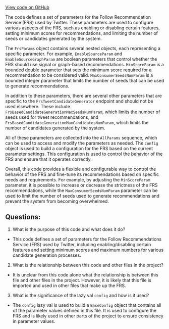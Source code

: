 [View code on GitHub](https://github.com/misbahsy/the-algorithm/cr-mixer/server/src/main/scala/com/twitter/cr_mixer/param/FrsParams.scala)

The code defines a set of parameters for the Follow Recommendation Service (FRS) used by Twitter. These parameters are used to configure various aspects of the FRS, such as enabling or disabling certain features, setting minimum scores for recommendations, and limiting the number of seeds or candidates generated by the system. 

The `FrsParams` object contains several nested objects, each representing a specific parameter. For example, `EnableSourceParam` and `EnableSourceGraphParam` are boolean parameters that control whether the FRS should use signal or graph-based recommendations. `MinScoreParam` is a bounded double parameter that sets the minimum score required for a recommendation to be considered valid. `MaxConsumerSeedsNumParam` is a bounded integer parameter that limits the number of seeds that can be used to generate recommendations. 

In addition to these parameters, there are several other parameters that are specific to the `FrsTweetCandidateGenerator` endpoint and should not be used elsewhere. These include `FrsBasedCandidateGenerationMaxSeedsNumParam`, which limits the number of seeds used for tweet recommendations, and `FrsBasedCandidateGenerationMaxCandidatesNumParam`, which limits the number of candidates generated by the system. 

All of these parameters are collected into the `AllParams` sequence, which can be used to access and modify the parameters as needed. The `config` object is used to build a configuration for the FRS based on the current parameter settings. This configuration is used to control the behavior of the FRS and ensure that it operates correctly. 

Overall, this code provides a flexible and configurable way to control the behavior of the FRS and fine-tune its recommendations based on specific needs and requirements. For example, by adjusting the `MinScoreParam` parameter, it is possible to increase or decrease the strictness of the FRS recommendations, while the `MaxConsumerSeedsNumParam` parameter can be used to limit the number of seeds used to generate recommendations and prevent the system from becoming overwhelmed.
## Questions: 
 1. What is the purpose of this code and what does it do?
- This code defines a set of parameters for the Follow Recommendations Service (FRS) used by Twitter, including enabling/disabling certain features and setting minimum scores and maximum numbers for various candidate generation processes.

2. What is the relationship between this code and other files in the project?
- It is unclear from this code alone what the relationship is between this file and other files in the project. However, it is likely that this file is imported and used in other files that make up the FRS.

3. What is the significance of the lazy val `config` and how is it used?
- The `config` lazy val is used to build a `BaseConfig` object that contains all of the parameter values defined in this file. It is used to configure the FRS and is likely used in other parts of the project to ensure consistency in parameter values.